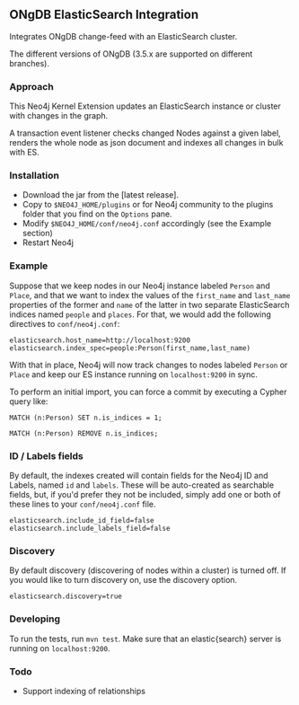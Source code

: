 ## ONgDB ElasticSearch Integration

Integrates ONgDB change-feed with an ElasticSearch cluster.

The different versions of ONgDB (3.5.x are supported on different branches).

### Approach

This Neo4j Kernel Extension updates an ElasticSearch instance or cluster with changes in the graph.

A transaction event listener checks changed Nodes against a given label, renders the whole node as json document and indexes all changes in bulk with ES.

### Installation

* Download the jar from the [latest release].
* Copy to `$NEO4J_HOME/plugins` or for Neo4j community to the plugins folder that you find on the `Options` pane.
* Modify `$NEO4J_HOME/conf/neo4j.conf` accordingly (see the Example section)
* Restart Neo4j

### Example

Suppose that we keep nodes in our Neo4j instance labeled `Person` and
`Place`, and that we want to index the values of the `first_name` and
`last_name` properties of the former and `name` of the latter in two
separate ElasticSearch indices named `people` and `places`. For that,
we would add the following directives to `conf/neo4j.conf`:

```
elasticsearch.host_name=http://localhost:9200
elasticsearch.index_spec=people:Person(first_name,last_name)
```

With that in place, Neo4j will now track changes to nodes labeled
`Person` or `Place` and keep our ES instance running on
`localhost:9200` in sync.

To perform an initial import, you can force a commit by executing a
Cypher query like:

```
MATCH (n:Person) SET n.is_indices = 1; 

MATCH (n:Person) REMOVE n.is_indices;
```

### ID / Labels fields
By default, the indexes created will contain fields for the Neo4j ID and Labels, named `id` and `labels`. 
These will be auto-created as searchable fields, but, if you'd prefer they not be included,
simply add one or both of these lines to your `conf/neo4j.conf` file.

```
elasticsearch.include_id_field=false 
elasticsearch.include_labels_field=false
```

### Discovery
By default discovery (discovering of nodes within a cluster) is turned off.
If you would like to turn discovery on, use the discovery option.

```
elasticsearch.discovery=true
```

### Developing

To run the tests, run `mvn test`. Make sure that an elastic{search} server is running on
`localhost:9200`.

### Todo

* Support indexing of relationships
